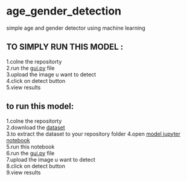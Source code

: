 # age_gender_detection
simple age and gender detector using machine learning

## TO SIMPLY RUN THIS MODEL :

1.colne the repositorty   
2.run the [gui.py](https://github.com/samanta-sumit/age_gender_detection/blob/main/gui.py) file         
3.upload the image u want to detect    
4.click on detect button     
5.view results     

##   to run this model:

1.colne the repositorty       
2.download the [dataset](https://www.kaggle.com/datasets/jangedoo/utkface-new)            
3.to extract the dataset to your repository folder 
4.open [model jupyter notebook](https://github.com/samanta-sumit/age_gender_detection/blob/main/age_genderDetection.ipynb)          
5.run this notebook        
6.run the [gui.py](https://github.com/samanta-sumit/age_gender_detection/blob/main/gui.py) file                
7.upload the image u want to detect              
8.click on detect button          
9.view results             


